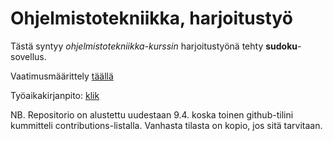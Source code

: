 # Ohjelmistotekniikka, harjoitustyö

Tästä syntyy *ohjelmistotekniikka-kurssin*  harjoitustyönä tehty **sudoku**-sovellus.

Vaatimusmäärittely [täällä](https://github.com/helena-ves/ot-harjoitustyo/blob/main/dokumentaatio/vaatimusmaarittely.md)

Työaikakirjanpito: [klik](https://github.com/helena-ves/ot-harjoitustyo/blob/main/dokumentaatio/tyoaikakirjanpito.md)

NB. Repositorio on alustettu uudestaan 9.4. koska toinen github-tilini kummitteli contributions-listalla. Vanhasta tilasta on kopio, jos sitä tarvitaan.
